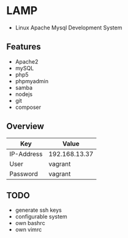 LAMP
====

* Linux Apache Mysql Development System

Features
--------

* Apache2
* mySQL
* php5
* phpmyadmin
* samba
* nodejs
* git
* composer

Overview
--------

| Key | Value |
| --- | ----- |
| IP-Address | 192.168.13.37 |
| User | vagrant |
| Password | vagrant |

TODO
----

* generate ssh keys
* configurable system
* own bashrc
* own vimrc
